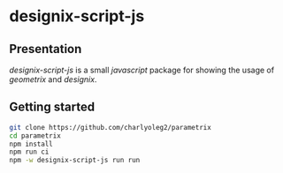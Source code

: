 designix-script-js
==================


Presentation
------------

*designix-script-js* is a small *javascript* package for showing the usage of *geometrix* and *designix*.

Getting started
---------------

```bash
git clone https://github.com/charlyoleg2/parametrix
cd parametrix
npm install
npm run ci
npm -w designix-script-js run run
```





